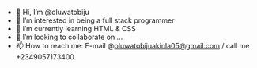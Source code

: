 - 👋 Hi, I’m @oluwatobiju
- 👀 I’m interested in being a full stack programmer
- 🌱 I’m currently learning HTML & CSS
- 💞️ I’m looking to collaborate on ...
- 📫 How to reach me: E-mail @oluwatobijuakinla05@gmail.com / call me +2349057173400.

<!---
oluwatobiju/oluwatobiju is a ✨ special ✨ repository because its `README.md` (this file) appears on your GitHub profile.
You can click the Preview link to take a look at your changes.
--->
